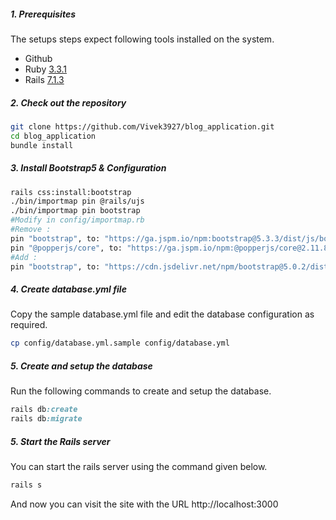 ##### 1. Prerequisites

The setups steps expect following tools installed on the system.

- Github
- Ruby [3.3.1](https://github.com/Vivek3927/blog_application.git)
- Rails [7.1.3](https://github.com/Vivek3927/blog_application.git)

##### 2. Check out the repository

```bash
git clone https://github.com/Vivek3927/blog_application.git
cd blog_application
bundle install
```
##### 3. Install Bootstrap5 & Configuration

```bash
rails css:install:bootstrap
./bin/importmap pin @rails/ujs
./bin/importmap pin bootstrap
#Modify in config/importmap.rb
#Remove :
pin "bootstrap", to: "https://ga.jspm.io/npm:bootstrap@5.3.3/dist/js/bootstrap.esm.js"
pin "@popperjs/core", to: "https://ga.jspm.io/npm:@popperjs/core@2.11.8/lib/index.js"
#Add :
pin "bootstrap", to: "https://cdn.jsdelivr.net/npm/bootstrap@5.0.2/dist/js/bootstrap.bundle.min.js"
```

##### 4. Create database.yml file

Copy the sample database.yml file and edit the database configuration as required.

```bash
cp config/database.yml.sample config/database.yml
```

##### 5. Create and setup the database

Run the following commands to create and setup the database.

```ruby
rails db:create
rails db:migrate
```

##### 5. Start the Rails server

You can start the rails server using the command given below.

```ruby
rails s
```

And now you can visit the site with the URL http://localhost:3000
